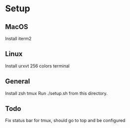 # Setup

## MacOS
Install iterm2

## Linux
Install urxvt 256 colors terminal

## General
Install zsh tmux
Run ./setup.sh from this directory.

## Todo
Fix status bar for tmux, should go to top and be configured
